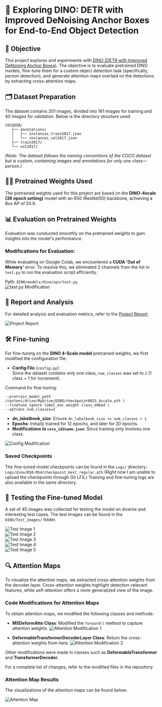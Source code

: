 # 🚀 **Exploring DINO: DETR with Improved DeNoising Anchor Boxes for End-to-End Object Detection**

## 🎯 **Objective**  
This project explores and experiments with [DINO (DETR with Improved DeNoising Anchor Boxes)](https://github.com/IDEA-Research/DINO.git). The objective is to evaluate pretrained DINO models, fine-tune them for a custom object detection task (specifically, person detection), and generate attention maps overlaid on the detections by extracting cross-attention maps.

## 🗂️ **Dataset Preparation**  
The dataset contains 201 images, divided into 161 images for training and 40 images for validation. Below is the directory structure used:

```
COCODIR/
   ├── annotations/
   │   ├── instances_train2017.json
   │   └── instances_val2017.json
   ├── train2017/
   └── val2017/
```

*(Note: The dataset follows the naming conventions of the COCO dataset but is custom, containing images and annotations for only one class—person.)*

## 🏋️‍♂️ **Pretrained Weights Used**  
The pretrained weights used for this project are based on the **DINO-4scale (36 epoch setting)** model with an R50 (ResNet50) backbone, achieving a Box AP of 50.9.

## 📊 **Evaluation on Pretrained Weights**  
Evaluation was conducted smoothly on the pretrained weights to gain insights into the model's performance. 

### Modifications for Evaluation:  
While evaluating on Google Colab, we encountered a **CUDA 'Out of Memory'** error. To resolve this, we eliminated 2 channels from the list in `test.py` to run the evaluation script efficiently.

Path: `DINO/models/dino/ops/test.py`  
![test.py Modification](https://github.com/user-attachments/assets/79e7d29d-411e-4cc3-b028-6a8ac6b4b990)

## 📑 **Report and Analysis**  
For detailed analysis and evaluation metrics, refer to the [Project Report](https://github.com/hemantd-20/Computer-Vision-Researcher-Vision-Lab-October-2024-CV-Researcher-Assignment-Submission-/blob/main/DINO_Report.pdf).

![Project Report](https://github.com/user-attachments/assets/58007420-e139-4e81-a445-d609f81daf69)

## 🛠️ **Fine-tuning**  
For fine-tuning on the **DINO 4-Scale model** pretrained weights, we first modified the configuration file:

- **Config File** (`config.py`):  
  Since the dataset contains only one class, `num_classes` was set to `2` (1 class + 1 for increment).

Command for fine-tuning:

```
--pretrain_model_path /content/drive/MyDrive/DINO/checkpoint0033_4scale.pth \
--finetune_ignore label_enc.weight class_embed \
--options num_classes=2
```

- **dn_labelbook_size**: Ensure `dn_labelbook_size >= num_classes + 1`.
- **Epochs**: Initially trained for 12 epochs, and later for 20 epochs.
- **Modifications to `coco_id2name.json`**: Since training only involves one class.

![Config Modification](https://github.com/user-attachments/assets/d95c6b73-ec8f-42f0-b990-331f38dcb5b9)

### **Saved Checkpoints**  
The fine-tuned model checkpoints can be found in the `Logs/` directory:  
`Logs/dino/R50-MS4/checkpoint_best_regular.pth`
(Right now I am unable to upload the checkpoints through Git LFS.)
Training and fine-tuning logs are also available in the same directory.

## 🧪 **Testing the Fine-tuned Model**  
A set of 45 images was collected for testing the model on diverse and interesting test cases. The test images can be found in the `DINO/Test_Images/` folder.

![Test Image 1](https://github.com/user-attachments/assets/6eb03e86-d54a-4249-9ede-0d129a5ba7f2)  
![Test Image 2](https://github.com/user-attachments/assets/a958b89b-91fc-4e90-9f44-3b4a84c52090)  
![Test Image 3](https://github.com/user-attachments/assets/f15c3dd8-d7fb-4f33-9d05-4d08ba29c222)  
![Test Image 4](https://github.com/user-attachments/assets/5e6937d3-b224-4f35-93ac-ecdfa4af0bd7)  
![Test Image 5](https://github.com/user-attachments/assets/6a734974-1466-446c-b7f1-2b72b204a310)

## 🔍 **Attention Maps**  
To visualize the attention maps, we extracted cross-attention weights from the decoder layer. Cross-attention weights highlight detection-relevant features, while self-attention offers a more generalized view of the image.

### **Code Modifications for Attention Maps**  
To obtain attention maps, we modified the following classes and methods:

- **MSDeformAttn Class**: Modified the `forward()` method to capture attention weights.
![Attention Modification 1](https://github.com/user-attachments/assets/9202480c-9dc8-44f4-8a9d-ef606bff5c25)

- **DeformableTransformerDecoderLayer Class**: Return the cross-attention weights from here.
![Attention Modification 2](https://github.com/user-attachments/assets/408be76d-439f-460b-97ff-82c9849f098a)

Other modifications were made in classes such as **DeformableTransformer** and **TransformerDecoder**.

For a complete list of changes, refer to the modified files in the repository.

### **Attention Map Results**  
The visualizations of the attention maps can be found below:

![Attention Map](https://github.com/user-attachments/assets/26fd76b3-22e4-406d-a83a-6b5b46837812)
